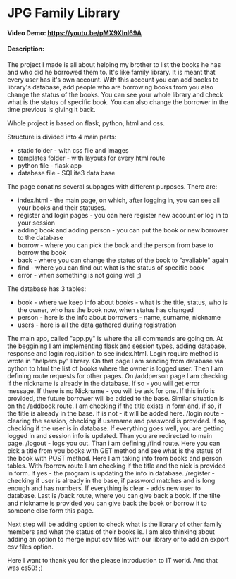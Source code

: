 # JPG Family Library
#### Video Demo:  <https://youtu.be/pMX9Xlnl69A>
#### Description:
The project I made is all about helping my brother to list the books he has and who did he borrowed them to. It's like family library. It is meant that every user has it's own account. With this account you can add books to library's database, add people who are borrowing books from you also change the status of the books. You can see your whole library and check what is the status of specific book. You can also change the borrower in the time previous is giving it back.

Whole project is based on flask, python, html and css.

Structure is divided into 4 main parts:
- static folder - with css file and images
- templates folder - with layouts for every html route
- python file - flask app
- database file - SQLite3 data base

The page conatins several subpages with different purposes.
There are:
- index.html - the main page, on which, after logging in, you can see all your books and their statuses.
- register and login pages - you can here register new account or log in to your session
- adding book and adding person - you can put the book or new borrower to the database
- borrow - where you can pick the book and the person from base to borrow the book
- back - where you can change the status of the book to "avaliable" again
- find - where you can find out what is the status of specific book
- error - when something is not going well ;)

The database has 3 tables:
- book - where we keep info about books - what is the title, status, who is the owner, who has the book now, when status has changed
- person - here is the info about borrowers - name, surname, nickname
- users - here is all the data gathered during registration

The main app, called "app.py" is where the all commands are going on.
At the beggining I am implementing flask and session types, adding database, response and login requisition to see index.html. Login require method is wrote in "helpers.py" library.
On that page I am sending from database via python to html the list of books where the owner is logged user.
Then I am defining route requests for other pages.
On /addperson page I am checking if the nickname is already in the database. If so - you will get error message. If there is no Nickname - you will be ask for one. If this info is provided, the future borrower will be added to the base.
Similar situation is on the /addbook route. I am checking if the title exists in form and, if so, if the title is already in the base. If is not - it will be added here.
/login route - clearing the session, checking if username and password is provided. If so, checking if the user is in database. If everything goes well, you are getting logged in and session info is updated. Than you are redirected to main page.
/logout - logs you out.
Than i am defining /find route. Here you can pick a title from you books with GET method and see what is the status of the book with POST method. Here I am taking info from books and person tables.
With /borrow route I am checking if the title and the nick is provided in form. If yes - the program is updating the info in database.
/register - checking if user is already in the base, if password matches and is long enough and has numbers. If everything is clear - adds new user to database.
Last is /back route, where you can give back a book. If the tilte and nickname is provided you can give back the book or borrow it to someone else form this page.

Next step will be adding option to check what is the library of other family members and what the status of their books is.
I am also thinking about adding an option to merge input csv files with our library or to add an export csv files option.

Here I want to thank you for the please introduction to IT world. And that was cs50! ;)